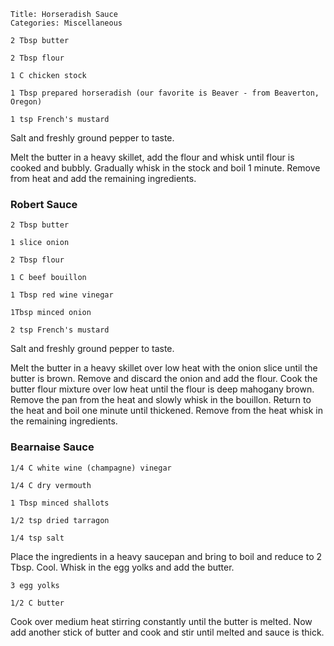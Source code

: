 ~~~ recipe-info
Title: Horseradish Sauce
Categories: Miscellaneous
~~~

~~~ recipe-ingredients
2 Tbsp butter

2 Tbsp flour

1 C chicken stock

1 Tbsp prepared horseradish (our favorite is Beaver - from Beaverton, Oregon)

1 tsp French's mustard
~~~

Salt and freshly ground pepper to taste.

Melt the butter in a heavy skillet, add the flour and whisk until flour is cooked and bubbly.
Gradually whisk in the stock and boil 1 minute.  Remove from heat and add the remaining ingredients.


### Robert Sauce

~~~ recipe-ingredients
2 Tbsp butter

1 slice onion

2 Tbsp flour

1 C beef bouillon

1 Tbsp red wine vinegar

1Tbsp minced onion

2 tsp French's mustard
~~~

Salt and freshly ground pepper to taste.

Melt the butter in a heavy skillet over low heat with the onion slice until the butter is brown.
Remove and discard the onion and add the flour.  Cook the butter flour mixture over low heat until
the flour is deep mahogany brown.  Remove the pan from the heat and slowly whisk in the bouillon.
Return to the heat and boil one minute until thickened.  Remove from the heat whisk in the remaining
ingredients.


### Bearnaise Sauce

~~~ recipe-ingredients
1/4 C white wine (champagne) vinegar

1/4 C dry vermouth

1 Tbsp minced shallots

1/2 tsp dried tarragon

1/4 tsp salt
~~~

Place the ingredients in a heavy saucepan and bring to boil and reduce to 2 Tbsp.  Cool. Whisk in the
egg yolks and add the butter.

~~~ recipe-ingredients
3 egg yolks

1/2 C butter
~~~

Cook over medium heat stirring constantly until the butter is
melted.  Now add another stick of butter and cook and stir until melted and sauce is thick.
